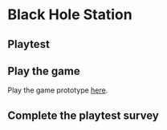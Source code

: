 # Black Hole Station
## Playtest

## Play the game

Play the game prototype [here](../prototype/BlackHoleStation_Prototype.html).

## Complete the playtest survey


